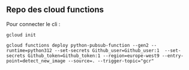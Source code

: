 ## Repo des cloud functions

Pour connecter le cli : 
``` 
gcloud init
```
```
gcloud functions deploy python-pubsub-function --gen2 --runtime=python312 --set-secrets Github_user=Github_user:1  --set-secrets Github_token=Github_token:1 --region=europe-west9 --entry-point=detect_new_image --source=. --trigger-topic="gcr" 
```